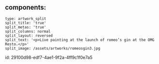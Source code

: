 components:
  -
    type: artwork_split
    split_title: 'true'
    split_metas: 'true'
    split_columns: normal
    split_layout: reversed
    split_text: '<p>Live painting at the launch of romeo’s gin at the OMG Resto.</p>'
    split_image: /assets/artworks/romeosgin3.jpg
id: 29100d98-edf7-4ae1-9f2a-4ff9c1f0e7a5
